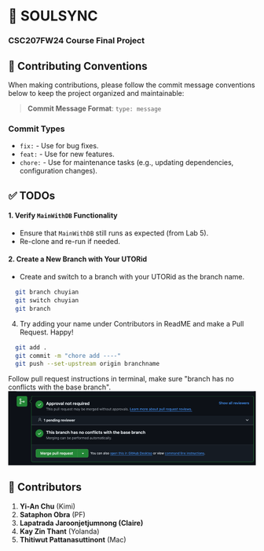 # 💌 SOULSYNC  
### CSC207FW24 Course Final Project

## 📜 Contributing Conventions

When making contributions, please follow the commit message conventions below to keep the project organized and maintainable:

> **Commit Message Format**: `type: message`

### Commit Types
- `fix:` - Use for bug fixes.
- `feat:` - Use for new features.
- `chore:` - Use for maintenance tasks (e.g., updating dependencies, configuration changes).


## ✅ TODOs

#### 1. Verify `MainWithDB` Functionality
- Ensure that `MainWithDB` still runs as expected (from Lab 5).
- Re-clone and re-run if needed.

#### 2. Create a New Branch with Your UTORid
- Create and switch to a branch with your UTORid as the branch name.

```bash
  git branch chuyian
  git switch chuyian
  git branch
   ```

4. Try adding your name under Contributors in ReadME and make a Pull Request. Happy!

```bash
  git add .
  git commit -m "chore add ----"
  git push --set-upstream origin branchname
   ```
Follow pull request instructions in terminal, make sure "branch has no conflicts with the base branch".
      ![img.png](img.png)


## 🌟 Contributors
1. **Yi-An Chu** (Kimi)
2. **Sataphon Obra** (PF)
3. **Lapatrada Jaroonjetjumnong (Claire)**
4. **Kay Zin Thant** (Yolanda)
5. **Thitiwut Pattanasuttinont** (Mac)
